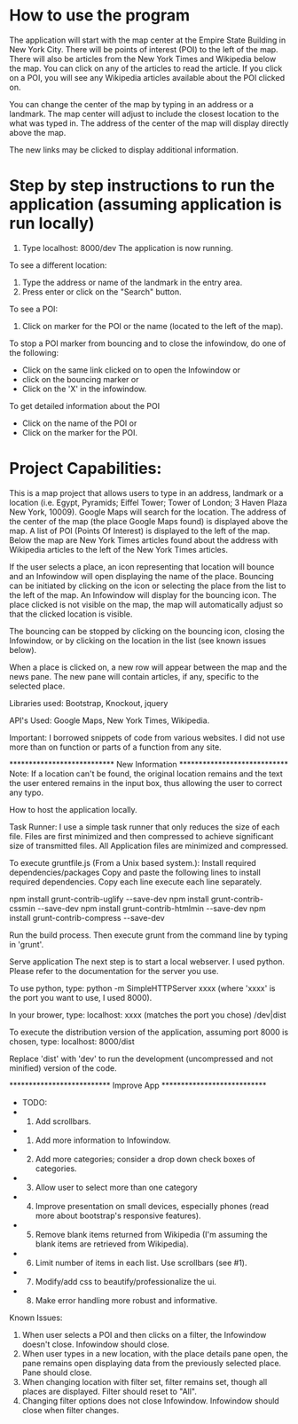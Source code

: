 How to use the program
===============
The application will start with the map center at the Empire State Building in
New York City. There will be points of interest (POI) to the left of the map.
There will also be articles from the New York Times and Wikipedia below the map.
You can click on any of the articles to read the article. If you click on a POI,
you will see any Wikipedia articles available about the POI clicked on.

You can change the center of the map by typing in an address or a landmark. The
map center will adjust to include the closest location to the what was typed in.
The address of the center of the map will display directly above the map.

The new links may be clicked to display additional information.

Step by step instructions to run the application (assuming application is run locally)
================================================
1. Type localhost: 8000/dev
The application is now running.

To see a different location:
1. Type the address or name of the landmark in the entry area.
2. Press enter or click on the "Search" button.

To see a POI:
1. Click on marker for the POI or the name (located to the left of the map).

To stop a POI marker from bouncing and to close the infowindow, do one of the
following:
- Click on the same link clicked on to open the Infowindow
or
- click on the bouncing marker
or
- Click on the 'X' in the infowindow.

To get detailed information about the POI
- Click on the name of the POI
or
- Click on the marker for the POI.


Project Capabilities:
=====================
This is a map project that allows users to type in an address, landmark or
a location (i.e. Egypt, Pyramids; Eiffel Tower; Tower of London;
3 Haven Plaza New York, 10009). Google Maps will search for the location. The
address of the center of the map (the place Google Maps found) is displayed
above the map. A list of POI (Points Of Interest) is displayed to the left of
the map. Below the map are New York Times articles found about the address with
Wikipedia articles to the left of the New York Times articles.

If the user selects a place, an icon representing that location will bounce and
an Infowindow will open displaying the name of the place. Bouncing can be
initiated by clicking on the icon or selecting the place from the list to the
left of the map. An Infowindow will display for the bouncing icon. The place
clicked is not visible on the map, the map will automatically adjust so that
the clicked location is visible.

The bouncing can be stopped by clicking on the bouncing icon, closing the
Infowindow, or by clicking on the location in the list (see known issues below).

When a place is clicked on, a new row will appear between the map and the news
pane. The new pane will contain articles, if any, specific to the selected
place.

Libraries used: Bootstrap, Knockout, jquery

API's Used: Google Maps, New York Times, Wikipedia.

Important: I borrowed snippets of code from various websites. I did not use
            more than on function or parts of a function from any site.

*************************** New Information ****************************
Note: If a location can't be found, the original location remains and the
  text the user entered remains in the input box, thus allowing the user to
  correct any typo.

How to host the application locally.

Task Runner:
I use a simple task runner that only reduces the size of each file. Files are
first minimized and then compressed to achieve significant size of transmitted
files. All Application files are minimized and compressed.

To execute gruntfile.js (From a Unix based system.):
  Install required dependencies/packages
Copy and paste the following lines to install required dependencies. Copy each
line execute each line separately.

npm install grunt-contrib-uglify --save-dev
npm install grunt-contrib-cssmin --save-dev
npm install grunt-contrib-htmlmin --save-dev
npm install grunt-contrib-compress --save-dev

  Run the build process.
Then execute grunt from the command line by typing in 'grunt'.

Serve application
The next step is to start a local webserver. I used python. Please refer to the
documentation for the server you use.

To use python, type:
python -m SimpleHTTPServer xxxx (where 'xxxx' is the port you want to use, I
used 8000).

In your brower, type:
localhost: xxxx (matches the port you chose) /dev|dist

To execute the distribution version of the application, assuming port 8000 is
chosen, type:
localhost: 8000/dist

Replace 'dist' with 'dev' to run the development (uncompressed and not minified)
version of the code.

  ************************** Improve App ***************************

* TODO:
*  1. Add scrollbars.
*  1. Add more information to Infowindow.
*  2. Add more categories; consider a drop down check boxes of categories.
*  3. Allow user to select more than one category
*  4. Improve presentation on small devices, especially phones (read more about
          bootstrap's responsive features).
*  5. Remove blank items returned from Wikipedia (I'm assuming the blank items
        are retrieved from Wikipedia).
*  6. Limit number of items in each list. Use scrollbars (see #1).
*  7. Modify/add css to beautify/professionalize the ui.
*  8. Make error handling more robust and informative.

Known Issues:
  1. When user selects a POI and then clicks on a filter, the Infowindow doesn't
      close. Infowindow should close.
  2. When user types in a new location, with the place details pane open, the
      pane remains open displaying data from the previously selected place.
      Pane should close.
  3. When changing location with filter set, filter remains set, though all
      places are displayed. Filter should reset to "All".
  4. Changing filter options does not close Infowindow. Infowindow should close
      when filter changes.
